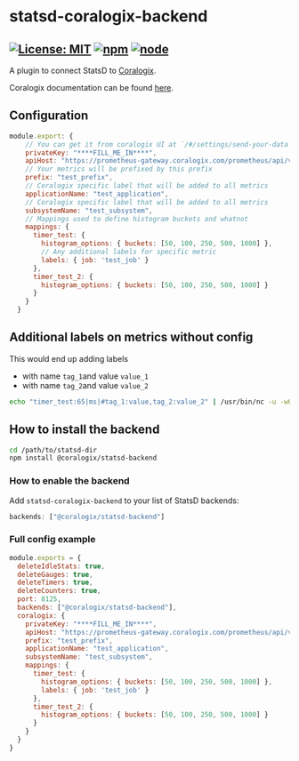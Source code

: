 # statsd-coralogix-backend

[![License: MIT](https://img.shields.io/badge/License-MIT-yellow.svg)](https://opensource.org/licenses/MIT)
[![npm](https://img.shields.io/npm/v/@coralogix/statsd-backend.svg)](https://www.npmjs.com/package/@coralogix/statsd-backend)
[![node](https://img.shields.io/node/v/@coralogix/statsd-backend.svg)](https://www.npmjs.com/package/@coralogix/statsd-backend)
-----

A plugin to connect StatsD to [Coralogix].

Coralogix documentation can be found [here](https://coralogix.com/docs/statsd/).

## Configuration

```js
module.export: {
    // You can get it from coralogix UI at `/#/settings/send-your-data`
    privateKey: "****FILL_ME_IN****",
    apiHost: "https://prometheus-gateway.coralogix.com/prometheus/api/v1/write",
    // Your metrics will be prefixed by this prefix
    prefix: "test_prefix",
    // Coralogix specific label that will be added to all metrics
    applicationName: "test_application",
    // Coralogix specific label that will be added to all metrics
    subsystemName: "test_subsystem",
    // Mappings used to define histogram buckets and whatnot
    mappings: {
      timer_test: {
        histogram_options: { buckets: [50, 100, 250, 500, 1000] },
        // Any additional labels for specific metric
        labels: { job: 'test_job' }
      },
      timer_test_2: {
        histogram_options: { buckets: [50, 100, 250, 500, 1000] }
      }
    }
  }
```

## Additional labels on metrics without config

This would end up adding labels
* with name `tag_1`and value `value_1`
* with name `tag_2`and value `value_2`

```bash
echo "timer_test:65|ms|#tag_1:value,tag_2:value_2" | /usr/bin/nc -u -w0 127.0.0.1 8125
```

## How to install the backend

```bash
cd /path/to/statsd-dir
npm install @coralogix/statsd-backend
```

### How to enable the backend
Add `statsd-coralogix-backend` to your list of StatsD backends:

```js
backends: ["@coralogix/statsd-backend"]
```

[Coralogix]: https://coralogix.com/

### Full config example

```js
module.exports = {
  deleteIdleStats: true,
  deleteGauges: true,
  deleteTimers: true,
  deleteCounters: true,
  port: 8125,
  backends: ["@coralogix/statsd-backend"],
  coralogix: {
    privateKey: "****FILL_ME_IN****",
    apiHost: "https://prometheus-gateway.coralogix.com/prometheus/api/v1/write",
    prefix: "test_prefix",
    applicationName: "test_application",
    subsystemName: "test_subsystem",
    mappings: {
      timer_test: {
        histogram_options: { buckets: [50, 100, 250, 500, 1000] },
        labels: { job: 'test_job' }
      },
      timer_test_2: {
        histogram_options: { buckets: [50, 100, 250, 500, 1000] }
      }
    }
  }
}
```

